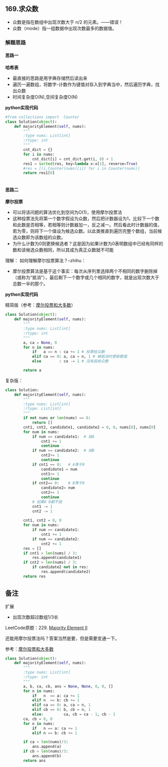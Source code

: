 ## 169.求众数
- 众数是指在数组中出现次数大于 n/2 的元素。——错误！
- 众数（mode）指一组数据中出现次数最多的数据值。

### 解题思路
#### 思路一
**哈希表**
- 最直接的思路是用字典存储然后读出来
- 遍历一遍数组，将数字-计数作为键值对存入到字典当中，然后遍历字典，找出众数
- 时间复杂度O(N),空间复杂度O(N)

**python实现代码**
```python
#from collections import  Counter
class Solution(object):
    def majorityElement(self, nums):
        """
        :type nums: List[int]
        :rtype: int
        """
        cnt_dict = {}
        for i in nums:
            cnt_dict[i] = cnt_dict.get(i, 0) + 1
        res1 = sorted(res, key=lambda x:x[1], reverse=True)
        #res = [(i,Counter(nums)[i]) for i in Counter(nums)]
        return res1[0]
        
```
#### 思路二
**摩尔投票**
- 可以将该问题的算法优化到空间为O(1)，使用摩尔投票法
- 这种投票法先将第一个数字假设为众数，然后把计数器设为1，比较下一个数和此数是否相等，若相等则计数器加一，反之减一。然后看此时计数器的值，若为零，则将下一个值设为候选众数。以此类推直到遍历完整个数组，当前候选众数即为该数组的众数。
- 为什么计数为0则更换候选者？这是因为如果计数为0表明数组中已经有同样的数和该候选众数相同，所以其成为真正众数就不可能

理解： 如何理解摩尔投票算法？–zhihu：
- 摩尔投票算法是基于这个事实：每次从序列里选择两个不相同的数字删除掉（或称为“抵消”），最后剩下一个数字或几个相同的数字，就是出现次数大于总数一半的那个。

**python实现代码**

精简版（参考：[摩尔投票和大多数](https://blog.csdn.net/tinyjian/article/details/79110473)）
```python
class Solution(object):
    def majorityElement(self, nums):
        """
        :type nums: List[int]
        :rtype: int
        """
        a, ca = None, 0
        for n in nums:
            if   a == n : ca += 1 # 投票给众数
            elif ca == 0: a, ca = n, 1 # 被抵消时更新数值
            else        : ca -= 1 # 没有投给众数

        return a 
```
复杂版：
```python
class Solution:
    def majorityElement(self, nums):
        """
        :type nums: List[int]
        :rtype: List[int]
        """
        if not nums or len(nums) == 0:
            return []
        cnt1, cnt2, candidate1, candidate2 = 0, 0, nums[0], nums[0]
        for num in nums:
            if num == candidate1:  # 投A
                cnt1 += 1
                continue
            if num == candidate2:  # 投B
                cnt2+= 1
                continue
            if cnt1 == 0:   # A等于0
                candidate1 = num
                cnt1+= 1
                continue
            if cnt2== 0:    # B等于0
                candidate2= num
                cnt2+= 1  
                continue
            # 如果A B都不投
            cnt1 -= 1
            cnt2 -= 1
            
        cnt1, cnt2 = 0, 0
        for num in nums:
            if num == candidate1:
                cnt1 += 1
            if num == candidate2:
                cnt2 += 1
        res = []
        if cnt1 > len(nums) / 3:
            res.append(candidate1)
        if cnt2 > len(nums) / 3:
            if candidate2 not in res:
                res.append(candidate2)
        return res   

```

## 备注

扩展
- 出现次数超过数组1/3长

LeetCode原题：229. [Majority Element II](https://leetcode.com/problems/majority-element-ii/description/)

还能用摩尔投票法吗？答案当然是要，但是需要变通一下。

参考：[摩尔投票和大多数](https://blog.csdn.net/tinyjian/article/details/79110473)

```python
class Solution(object):
    def majorityElement(self, nums):
        """
        :type nums: List[int]
        :rtype: int
        """
        a, b, ca, cb, ans = None, None, 0, 0, []
        for n in nums:
            if   n  == a: ca += 1
            elif n  == b: cb += 1
            elif ca == 0: a, ca = n, 1
            elif cb == 0: b, cb = n, 1
            else:         ca, cb = ca - 1, cb - 1
        ca, cb = 0, 0
        for n in nums:
            if   n == a: ca += 1
            elif n == b: cb += 1

        if ca > len(nums)/3:
            ans.append(a)
        if cb > len(nums)/3:
            ans.append(b)
        return ans
```